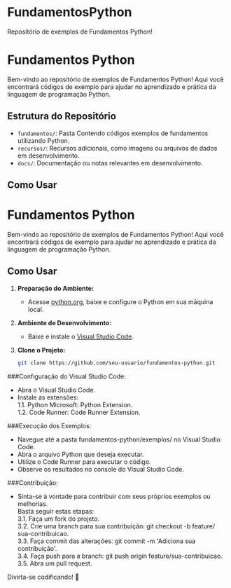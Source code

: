 # FundamentosPython
Repositório de exemplos de Fundamentos Python!

# Fundamentos Python

Bem-vindo ao repositório de exemplos de Fundamentos Python! Aqui você encontrará códigos de exemplo para ajudar no aprendizado e prática da linguagem de programação Python.

## Estrutura do Repositório

- `fundamentos/`: Pasta Contendo códigos exemplos de fundamentos utilizando Python.
- `recursos/`: Recursos adicionais, como imagens ou arquivos de dados em desenvolvimento.
- `docs/`: Documentação ou notas relevantes em desenvolvimento.

## Como Usar
# Fundamentos Python

Bem-vindo ao repositório de exemplos de Fundamentos Python! Aqui você encontrará códigos de exemplo para ajudar no aprendizado e prática da linguagem de programação Python.

## Como Usar

1. **Preparação do Ambiente:**
   - Acesse [python.org](https://www.python.org/), baixe e configure o Python em sua máquina local.

2. **Ambiente de Desenvolvimento:**
   - Baixe e instale o [Visual Studio Code](https://code.visualstudio.com/).

3. **Clone o Projeto:**
   ```bash
   git clone https://github.com/seu-usuario/fundamentos-python.git

###Configuração do Visual Studio Code:

* Abra o Visual Studio Code.
* Instale as extensões: <br />
1.1. Python Microsoft: Python Extension.<br />
1.2. Code Runner: Code Runner Extension.

###Execução dos Exemplos:

* Navegue até a pasta fundamentos-python/exemplos/ no Visual Studio Code.
* Abra o arquivo Python que deseja executar.
* Utilize o Code Runner para executar o código.
* Observe os resultados no console do Visual Studio Code.

###Contribuição:
* Sinta-se à vontade para contribuir com seus próprios exemplos ou melhorias. <br />
  Basta seguir estas etapas:<br />
   3.1. Faça um fork do projeto.<br />
   3.2. Crie uma branch para sua contribuição: git checkout -b feature/<br /> sua-contribuicao.<br />
   3.3. Faça commit das alterações: git commit -m 'Adiciona sua contribuição'.<br />
   3.4. Faça push para a branch: git push origin feature/sua-contribuicao.<br />
   3.5. Abra um pull request.<br />

Divirta-se codificando! 🚀